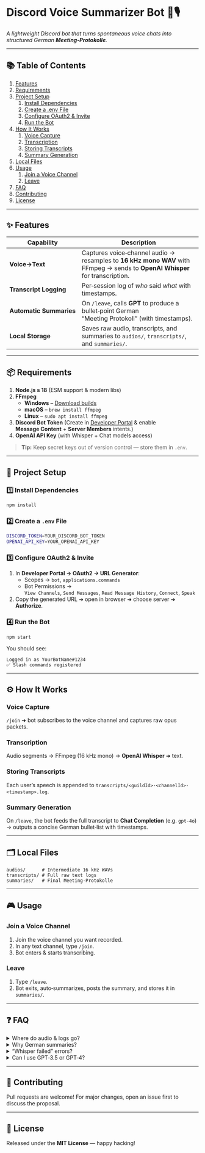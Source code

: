 # Discord Voice Summarizer Bot 📝🎙️

_A lightweight Discord bot that turns spontaneous voice chats into structured German **Meeting‑Protokolle**._

---

## 📚 Table of Contents
1. [Features](#features)
2. [Requirements](#requirements)
3. [Project Setup](#project-setup)
   1. [Install Dependencies](#install-dependencies)
   2. [Create a .env File](#create-a-env-file)
   3. [Configure OAuth2 & Invite](#configure-oauth2--invite)
   4. [Run the Bot](#run-the-bot)
4. [How It Works](#how-it-works)
   1. [Voice Capture](#voice-capture)
   2. [Transcription](#transcription)
   3. [Storing Transcripts](#storing-transcripts)
   4. [Summary Generation](#summary-generation)
5. [Local Files](#local-files)
6. [Usage](#usage)
   1. [Join a Voice Channel](#join-a-voice-channel)
   2. [Leave](#leave)
7. [FAQ](#faq)
8. [Contributing](#contributing)
9. [License](#license)

---

## ✨ Features

| Capability | Description |
|------------|-------------|
| **Voice→Text** | Captures voice‑channel audio → resamples to **16 kHz mono WAV** with FFmpeg → sends to **OpenAI Whisper** for transcription. |
| **Transcript Logging** | Per‑session log of _who_ said _what_ with timestamps. |
| **Automatic Summaries** | On `/leave`, calls **GPT** to produce a bullet‑point German “Meeting Protokoll” (with timestamps). |
| **Local Storage** | Saves raw audio, transcripts, and summaries to `audios/`, `transcripts/`, and `summaries/`. |

---

## 📦 Requirements

1. **Node.js ≥ 18** (ESM support & modern libs)
2. **FFmpeg**
   * **Windows** – [Download builds](https://ffmpeg.org/download.html)
   * **macOS** – `brew install ffmpeg`
   * **Linux** – `sudo apt install ffmpeg`
3. **Discord Bot Token** (⁠Create in [Developer Portal](https://discord.com/developers/applications) & enable **Message Content** + **Server Members** intents.)
4. **OpenAI API Key** (with Whisper + Chat models access)

> **Tip:** Keep secret keys out of version control — store them in `.env`.

---

## 🚀 Project Setup

### 1️⃣ Install Dependencies
```bash
npm install
```

### 2️⃣ Create a `.env` File
```bash
DISCORD_TOKEN=YOUR_DISCORD_BOT_TOKEN
OPENAI_API_KEY=YOUR_OPENAI_API_KEY
```

### 3️⃣ Configure OAuth2 & Invite
1. In **Developer Portal → OAuth2 → URL Generator**:
   * Scopes → `bot`, `applications.commands`
   * Bot Permissions → `View Channels`, `Send Messages`, `Read Message History`, `Connect`, `Speak`
2. Copy the generated URL ➜ open in browser ➜ choose server ➜ **Authorize**.

### 4️⃣ Run the Bot
```bash
npm start
```
You should see:
```text
Logged in as YourBotName#1234
✅ Slash commands registered
```

---

## ⚙️ How It Works

### Voice Capture
`/join` ➜ bot subscribes to the voice channel and captures raw opus packets.

### Transcription
Audio segments → FFmpeg (16 kHz mono) → **OpenAI Whisper** ➜ text.

### Storing Transcripts
Each user’s speech is appended to `transcripts/<guildId>-<channelId>-<timestamp>.log`.

### Summary Generation
On `/leave`, the bot feeds the full transcript to **Chat Completion** (e.g. `gpt‑4o`) → outputs a concise German bullet‑list with timestamps.

---

## 🗂️ Local Files
```
audios/      # Intermediate 16 kHz WAVs
transcripts/ # Full raw text logs
summaries/   # Final Meeting‑Protokolle
```

---

## 🎮 Usage

### Join a Voice Channel
1. Join the voice channel you want recorded.
2. In any text channel, type `/join`.
3. Bot enters & starts transcribing.

### Leave
1. Type `/leave`.
2. Bot exits, auto‑summarizes, posts the summary, and stores it in `summaries/`.

---

## ❓ FAQ

<details>
<summary>Where do audio & logs go?</summary>
By default: `audios/`, `transcripts/`, `summaries/`.
</details>

<details>
<summary>Why German summaries?</summary>
The default system prompt is German. Tweak it for any language or style.
</details>

<details>
<summary>“Whisper failed” errors?</summary>
Check your OpenAI key, Whisper quota, or rate limits.
</details>

<details>
<summary>Can I use GPT‑3.5 or GPT‑4?</summary>
Absolutely — replace `gpt‑4o` with the model available to you.
</details>

---

## 🤝 Contributing
Pull requests are welcome! For major changes, open an issue first to discuss the proposal.

---

## 📝 License
Released under the **MIT License** — happy hacking!

